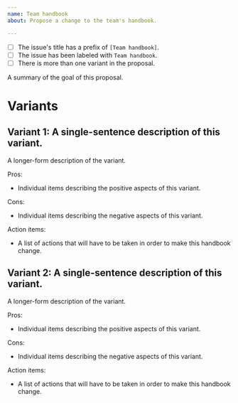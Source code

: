 ```yaml
---
name: Team handbook
about: Propose a change to the team's handbook.

---
```


- [ ] The issue's title has a prefix of `[Team handbook]`.
- [ ] The issue has been labeled with `Team handbook`.
- [ ] There is more than one variant in the proposal.

A summary of the goal of this proposal.

# Variants

## Variant 1: A single-sentence description of this variant.

A longer-form description of the variant.

Pros:

- Individual items describing the positive aspects of this variant.

Cons:

- Individual items describing the negative aspects of this variant.

Action items:

- A list of actions that will have to be taken in order to make this handbook change.

## Variant 2: A single-sentence description of this variant.

A longer-form description of the variant.

Pros:

- Individual items describing the positive aspects of this variant.

Cons:

- Individual items describing the negative aspects of this variant.

Action items:

- A list of actions that will have to be taken in order to make this handbook change.
